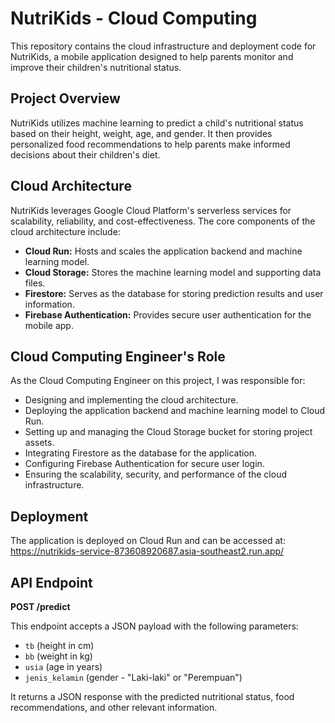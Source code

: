 # NutriKids - Cloud Computing

This repository contains the cloud infrastructure and deployment code for NutriKids, a mobile application designed to help parents monitor and improve their children's nutritional status.

## Project Overview

NutriKids utilizes machine learning to predict a child's nutritional status based on their height, weight, age, and gender. It then provides personalized food recommendations to help parents make informed decisions about their children's diet.

## Cloud Architecture

NutriKids leverages Google Cloud Platform's serverless services for scalability, reliability, and cost-effectiveness. The core components of the cloud architecture include:

* **Cloud Run:**  Hosts and scales the application backend and machine learning model.
* **Cloud Storage:** Stores the machine learning model and supporting data files.
* **Firestore:**  Serves as the database for storing prediction results and user information.
* **Firebase Authentication:**  Provides secure user authentication for the mobile app.

## Cloud Computing Engineer's Role

As the Cloud Computing Engineer on this project, I was responsible for:

* Designing and implementing the cloud architecture.
* Deploying the application backend and machine learning model to Cloud Run.
* Setting up and managing the Cloud Storage bucket for storing project assets.
* Integrating Firestore as the database for the application.
* Configuring Firebase Authentication for secure user login.
* Ensuring the scalability, security, and performance of the cloud infrastructure.

## Deployment

The application is deployed on Cloud Run and can be accessed at:
https://nutrikids-service-873608920687.asia-southeast2.run.app/

## API Endpoint

**POST /predict**

This endpoint accepts a JSON payload with the following parameters:

* `tb` (height in cm)
* `bb` (weight in kg)
* `usia` (age in years)
* `jenis_kelamin` (gender - "Laki-laki" or "Perempuan")

It returns a JSON response with the predicted nutritional status, food recommendations, and other relevant information.
